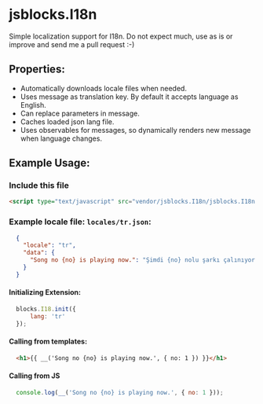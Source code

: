 # jsblocks.I18n

Simple localization support for I18n. Do not expect much, use as is or improve and send me a pull request :-)

## Properties:

- Automatically downloads locale files when needed.
- Uses message as translation key. By default it accepts language as English.
- Can replace parameters in message.
- Caches loaded json lang file.
- Uses observables for messages, so dynamically renders new message when language changes.

## Example Usage:

### Include this file

```html
<script type="text/javascript" src="vendor/jsblocks.I18n/jsblocks.I18n.js"></script>
```

### Example locale file: `locales/tr.json`:
```json
  {
    "locale": "tr",
    "data": {
      "Song no {no} is playing now.": "Şimdi {no} nolu şarkı çalınıyor."
    }
  }
```

#### Initializing Extension:

```js
  blocks.I18.init({
      lang: 'tr'
  });
```

#### Calling from templates:

```html
  <h1>{{ __('Song no {no} is playing now.', { no: 1 }) }}</h1>
```
#### Calling from JS

```js
  console.log(__('Song no {no} is playing now.', { no: 1 }));
```

